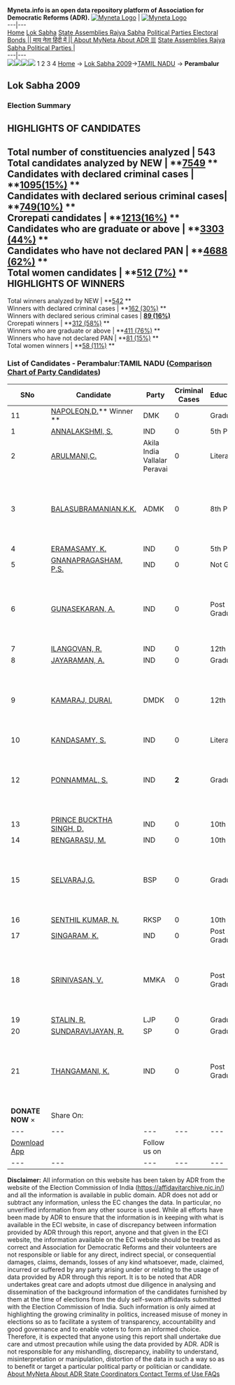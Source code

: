 **Myneta.info is an open data repository platform of Association for Democratic Reforms (ADR).**
[![Myneta Logo](https://www.myneta.info/lib/img/myneta-logo.png)](https://www.myneta.info/) | [![Myneta Logo](https://www.myneta.info/lib/img/adr-logo.png)](https://adrindia.org)  
---|---  
[Home](https://www.myneta.info/) [Lok Sabha](https://www.myneta.info/#ls "Lok Sabha") [ State Assemblies ](https://www.myneta.info/#sa "State Assemblies") [Rajya Sabha](https://www.myneta.info/#rs "Rajya Sabha") [Political Parties ](https://www.myneta.info/party "Political Parties") [ Electoral Bonds ](https://www.myneta.info/electoral_bonds "Electoral Bonds") [ || माय नेता हिंदी में || ](https://translate.google.co.in/translate?prev=hp&hl=en&js=y&u=www.myneta.info&sl=en&tl=hi&history_state0=) [ About MyNeta ](https://adrindia.org/content/about-myneta) [ About ADR ](https://adrindia.org/about-adr/who-we-are) [☰](javascript:void\(0\))
[ State Assemblies ](https://www.myneta.info/#sa "State Assemblies") [ Rajya Sabha ](https://www.myneta.info/#rs "Rajya Sabha") [ Political Parties ](https://www.myneta.info/party "Political Parties")
|   
---|---  
![](https://www.myneta.info/lib/img/banner/banner-1.png)![](https://www.myneta.info/lib/img/banner/banner-2.png)![](https://www.myneta.info/lib/img/banner/banner-3.png)![](https://www.myneta.info/lib/img/banner/banner-4.png)
1  2  3  4 
[Home](https://www.myneta.info/) → [Lok Sabha 2009](https://www.myneta.info/ls2009/)→[TAMIL NADU](https://www.myneta.info/ls2009/index.php?action=show_constituencies&state_id=22) → **Perambalur**
### 
## Lok Sabha 2009
###  Election Summary 
HIGHLIGHTS OF CANDIDATES  
---  
Total number of constituencies analyzed |  543   
Total candidates analyzed by NEW | **[7549](https://www.myneta.info/ls2009/index.php?action=summary&subAction=candidates_analyzed&sort=candidate#summary) **  
Candidates with declared criminal cases | **[1095(15%)](https://www.myneta.info/ls2009/index.php?action=summary&subAction=crime&sort=candidate#summary) **  
Candidates with declared serious criminal cases| **[749(10%)](https://www.myneta.info/ls2009/index.php?action=summary&subAction=serious_crime&sort=candidate#summary) **  
Crorepati candidates | **[1213(16%)](https://www.myneta.info/ls2009/index.php?action=summary&subAction=crorepati&sort=candidate#summary) **  
Candidates who are graduate or above | **[3303 (44%)](https://www.myneta.info/ls2009/index.php?action=summary&subAction=education&sort=candidate#summary) **  
Candidates who have not declared PAN | **[4688 (62%)](https://www.myneta.info/ls2009/index.php?action=summary&subAction=without_pan&sort=candidate#summary) **  
Total women candidates | **[512 (7%)](https://www.myneta.info/ls2009/index.php?action=summary&subAction=women_candidate&sort=candidate#summary) **  
HIGHLIGHTS OF WINNERS  
---  
Total winners analyzed by NEW | **[542](https://www.myneta.info/ls2009/index.php?action=summary&subAction=winner_analyzed&sort=candidate#summary) **  
Winners with declared criminal cases | **[162 (30%)](https://www.myneta.info/ls2009/index.php?action=summary&subAction=winner_crime&sort=candidate#summary) **  
Winners with declared serious criminal cases | **[89 (16%)](https://www.myneta.info/ls2009/index.php?action=summary&subAction=winner_serious_crime&sort=candidate#summary)**  
Crorepati winners | **[312 (58%)](https://www.myneta.info/ls2009/index.php?action=summary&subAction=winner_crorepati&sort=candidate#summary) **  
Winners who are graduate or above | **[411 (76%)](https://www.myneta.info/ls2009/index.php?action=summary&subAction=winner_education&sort=candidate#summary) **  
Winners who have not declared PAN | **[81 (15%)](https://www.myneta.info/ls2009/index.php?action=summary&subAction=winner_without_pan&sort=candidate#summary) **  
Total women winners | **[58 (11%)](https://www.myneta.info/ls2009/index.php?action=summary&subAction=winner_women&sort=candidate#summary) **  
### List of Candidates - Perambalur:TAMIL NADU ([Comparison Chart of Party Candidates](https://www.myneta.info/ls2009/comparisonchart.php?constituency_id=497))
SNo | Candidate| Party| Criminal Cases| Education| Age| Total Assets| Liabilities  
---|---|---|---|---|---|---|---  
11  | [NAPOLEON,D.](https://www.myneta.info/ls2009/candidate.php?candidate_id=9081)** Winner ** | DMK | 0 | Graduate| 46 | Rs 19,14,19,973 ~ 19 Crore+ | Rs 2,82,70,000 ~ 2 Crore+  
1  | [ANNALAKSHMI, S.](https://www.myneta.info/ls2009/candidate.php?candidate_id=9089) | IND | 0 | 5th Pass| 42 | Rs 4,50,000 ~ 4 Lacs+ | Rs 0 ~   
2  | [ARULMANI,C.](https://www.myneta.info/ls2009/candidate.php?candidate_id=9083) | Akila India Vallalar Peravai | 0 | Literate| 52 | Rs 12,40,000 ~ 12 Lacs+ | Rs 0 ~   
3  | [BALASUBRAMANIAN,K.K.](https://www.myneta.info/ls2009/candidate.php?candidate_id=9082) | ADMK | 0 | 8th Pass| 58 | ![](https://myneta.info/image_v2.php?myneta_folder=ls2009&candidate_id=9082&col=ta) | ![](https://myneta.info/image_v2.php?myneta_folder=ls2009&candidate_id=9082&col=lia)  
4  | [ERAMASAMY, K.](https://www.myneta.info/ls2009/candidate.php?candidate_id=9090) | IND | 0 | 5th Pass| 44 | Rs 4,10,000 ~ 4 Lacs+ | Rs 0 ~   
5  | [GNANAPRAGASHAM, P.S.](https://www.myneta.info/ls2009/candidate.php?candidate_id=9095) | IND | 0 | Not Given| 46 | Nil | Rs 0 ~   
6  | [GUNASEKARAN, A.](https://www.myneta.info/ls2009/candidate.php?candidate_id=9093) | IND | 0 | Post Graduate| 36 | ![](https://myneta.info/image_v2.php?myneta_folder=ls2009&candidate_id=9093&col=ta) | ![](https://myneta.info/image_v2.php?myneta_folder=ls2009&candidate_id=9093&col=lia)  
7  | [ILANGOVAN, R.](https://www.myneta.info/ls2009/candidate.php?candidate_id=9091) | IND | 0 | 12th Pass| 62 | Rs 48,05,000 ~ 48 Lacs+ | Rs 0 ~   
8  | [JAYARAMAN, A.](https://www.myneta.info/ls2009/candidate.php?candidate_id=9100) | IND | 0 | Graduate| 42 | Rs 25,000 ~ 25 Thou+ | Rs 0 ~   
9  | [KAMARAJ, DURAI.](https://www.myneta.info/ls2009/candidate.php?candidate_id=9084) | DMDK | 0 | 12th Pass| 35 | ![](https://myneta.info/image_v2.php?myneta_folder=ls2009&candidate_id=9084&col=ta) | ![](https://myneta.info/image_v2.php?myneta_folder=ls2009&candidate_id=9084&col=lia)  
10  | [KANDASAMY, S.](https://www.myneta.info/ls2009/candidate.php?candidate_id=9092) | IND | 0 | Literate| 62 | Rs 10,000 ~ 10 Thou+ | Rs 0 ~   
12  | [PONNAMMAL, S.](https://www.myneta.info/ls2009/candidate.php?candidate_id=9098) | IND | **2** | Graduate| 27 | ![](https://myneta.info/image_v2.php?myneta_folder=ls2009&candidate_id=9098&col=ta) | ![](https://myneta.info/image_v2.php?myneta_folder=ls2009&candidate_id=9098&col=lia)  
13  | [PRINCE BUCKTHA SINGH, D.](https://www.myneta.info/ls2009/candidate.php?candidate_id=9097) | IND | 0 | 10th Pass| 57 | Rs 26,500 ~ 26 Thou+ | Rs 0 ~   
14  | [RENGARASU, M.](https://www.myneta.info/ls2009/candidate.php?candidate_id=9099) | IND | 0 | 10th Pass| 49 | Rs 20,000 ~ 20 Thou+ | Rs 0 ~   
15  | [SELVARAJ,G.](https://www.myneta.info/ls2009/candidate.php?candidate_id=9080) | BSP | 0 | Graduate| 47 | ![](https://myneta.info/image_v2.php?myneta_folder=ls2009&candidate_id=9080&col=ta) | ![](https://myneta.info/image_v2.php?myneta_folder=ls2009&candidate_id=9080&col=lia)  
16  | [SENTHIL KUMAR, N.](https://www.myneta.info/ls2009/candidate.php?candidate_id=9087) | RKSP | 0 | 10th Pass| 31 | Rs 1,750 ~ 1 Thou+ | Rs 0 ~   
17  | [SINGARAM, K.](https://www.myneta.info/ls2009/candidate.php?candidate_id=9094) | IND | 0 | Post Graduate| 54 | Rs 5,05,000 ~ 5 Lacs+ | Rs 35,00,000 ~ 35 Lacs+  
18  | [SRINIVASAN, V.](https://www.myneta.info/ls2009/candidate.php?candidate_id=9085) | MMKA | 0 | Post Graduate| 65 | ![](https://myneta.info/image_v2.php?myneta_folder=ls2009&candidate_id=9085&col=ta) | ![](https://myneta.info/image_v2.php?myneta_folder=ls2009&candidate_id=9085&col=lia)  
19  | [STALIN, R.](https://www.myneta.info/ls2009/candidate.php?candidate_id=9088) | LJP | 0 | Graduate| 38 | Rs 4,81,256 ~ 4 Lacs+ | Rs 0 ~   
20  | [SUNDARAVIJAYAN, R.](https://www.myneta.info/ls2009/candidate.php?candidate_id=9086) | SP | 0 | Graduate| 35 | Rs 50,000 ~ 50 Thou+ | Rs 0 ~   
21  | [THANGAMANI, K.](https://www.myneta.info/ls2009/candidate.php?candidate_id=9096) | IND | 0 | Post Graduate| 67 | ![](https://myneta.info/image_v2.php?myneta_folder=ls2009&candidate_id=9096&col=ta) | ![](https://myneta.info/image_v2.php?myneta_folder=ls2009&candidate_id=9096&col=lia)  
|  **DONATE NOW** × |  Share On:  | [](https://api.whatsapp.com/send?text=https%3A%2F%2Fmyneta.info%2Fpunjab2022%2Findex.php%3Faction%3Dshow_constituencies%26state_id%3D19) | [](https://www.facebook.com/sharer/sharer.php?u=https%3A%2F%2Fmyneta.info%2Fpunjab2022%2Findex.php%3Faction%3Dshow_constituencies%26state_id%3D19) | [](https://twitter.com/share?url=https%3A%2F%2Fmyneta.info%2Fpunjab2022%2Findex.php%3Faction%3Dshow_constituencies%26state_id%3D19)  
---|---|---|---|---  
| [ Download App ](https://play.google.com/store/apps/details?id=com.webrosoft.myneta1&pcampaignid=pcampaignidMKT-Other-global-all-co-prtnr-py-PartBadge-Mar2515-1) | [](https://play.google.com/store/apps/details?id=com.webrosoft.myneta1&pcampaignid=pcampaignidMKT-Other-global-all-co-prtnr-py-PartBadge-Mar2515-1) |  Follow us on  | [](https://www.facebook.com/adrindia.org/) | [](https://twitter.com/adrspeaks) | [](https://groups.google.com/g/national-election-watch?hl=en&pli=1) | [](https://www.instagram.com/adrspeaks/) | [](https://www.youtube.com/user/adrspeaks) | [](https://sharechat.com/profile/adrspeaks)  
---|---|---|---|---|---|---|---|---  
**Disclaimer:** All information on this website has been taken by ADR from the website of the Election Commission of India (https://affidavitarchive.nic.in/) and all the information is available in public domain. ADR does not add or subtract any information, unless the EC changes the data. In particular, no unverified information from any other source is used. While all efforts have been made by ADR to ensure that the information is in keeping with what is available in the ECI website, in case of discrepancy between information provided by ADR through this report, anyone and that given in the ECI website, the information available on the ECI website should be treated as correct and Association for Democratic Reforms and their volunteers are not responsible or liable for any direct, indirect special, or consequential damages, claims, demands, losses of any kind whatsoever, made, claimed, incurred or suffered by any party arising under or relating to the usage of data provided by ADR through this report. It is to be noted that ADR undertakes great care and adopts utmost due diligence in analysing and dissemination of the background information of the candidates furnished by them at the time of elections from the duly self-sworn affidavits submitted with the Election Commission of India. Such information is only aimed at highlighting the growing criminality in politics, increased misuse of money in elections so as to facilitate a system of transparency, accountability and good governance and to enable voters to form an informed choice. Therefore, it is expected that anyone using this report shall undertake due care and utmost precaution while using the data provided by ADR. ADR is not responsible for any mishandling, discrepancy, inability to understand, misinterpretation or manipulation, distortion of the data in such a way so as to benefit or target a particular political party or politician or candidate. 
[ About MyNeta ](https://adrindia.org/content/about-myneta) [ About ADR ](https://adrindia.org/about-adr/who-we-are) [ State Coordinators ](https://adrindia.org/about-adr/state-coordinators) [ Contact ](https://adrindia.org/contact-us) [ Terms of Use ](https://adrindia.org/content/adr-terms-use) [ FAQs ](https://adrindia.org/content/faqs)
